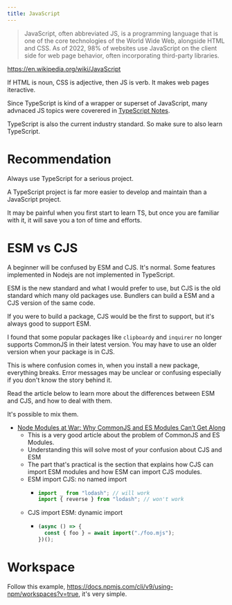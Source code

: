 ```yaml
---
title: JavaScript
---
```


> JavaScript, often abbreviated JS, is a programming language that is one of the core technologies of the World Wide Web, alongside HTML and CSS. As of 2022, 98% of websites use JavaScript on the client side for web page behavior, often incorporating third-party libraries.

https://en.wikipedia.org/wiki/JavaScript

If HTML is noun, CSS is adjective, then JS is verb. It makes web pages iteractive.

Since TypeScript is kind of a wrapper or superset of JavaScript, many advnaced JS topics were coverered in [TypeScript Notes](./TypeScript/TypeScript.md).

TypeScript is also the current industry standard. So make sure to also learn TypeScript.

# Recommendation

Always use TypeScript for a serious project.

A TypeScript project is far more easier to develop and maintain than a JavaScript project.

It may be painful when you first start to learn TS, but once you are familiar with it, it will save you a ton of time and efforts.

# ESM vs CJS

A beginner will be confused by ESM and CJS. It's normal. Some features implemented in Nodejs are not implemented in TypeScript. 

ESM is the new standard and what I would prefer to use, but CJS is the old standard which many old packages use. Bundlers can build a ESM and a CJS version of the same code.

If you were to build a package, CJS would be the first to support, but it's always good to support ESM.

I found that some popular packages like `clipboardy` and `inquirer` no longer supports CommonJS in their latest version. You may have to use an older version when your package is in CJS.

This is where confusion comes in, when you install a new package, everything breaks. Error messages may be unclear or confusing especially if you don't know the story behind it.

Read the article below to learn more about the differences between ESM and CJS, and how to deal with them.

It's possible to mix them.

- [Node Modules at War: Why CommonJS and ES Modules Can’t Get Along](https://redfin.engineering/node-modules-at-war-why-commonjs-and-es-modules-cant-get-along-9617135eeca1)
  - This is a very good article about the problem of CommonJS and ES Modules.
  - Understanding this will solve most of your confusion about CJS and ESM
  - The part that's practical is the section that explains how CJS can import ESM modules and how ESM can import CJS modules.
  - ESM import CJS: no named import
    - ```js
      import _ from "lodash"; // will work
      import { reverse } from "lodash"; // won't work
      ```
  - CJS import ESM: dynamic import
    - ```js
      (async () => {
        const { foo } = await import("./foo.mjs");
      })();
      ```

# Workspace

Follow this example, https://docs.npmjs.com/cli/v9/using-npm/workspaces?v=true, it's very simple. 
